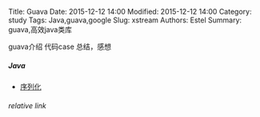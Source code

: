 Title: Guava
Date: 2015-12-12 14:00
Modified: 2015-12-12 14:00
Category: study
Tags: Java,guava,google 
Slug: xstream
Authors: Estel
Summary: guava,高效java类库

guava介绍
代码case
总结，感想

##### Java
- [序列化](https://libereco-kv.oss-cn-hangzhou.aliyuncs.com/libereco-kv2015-08-20-17-00-00-0001)


###### relative link
